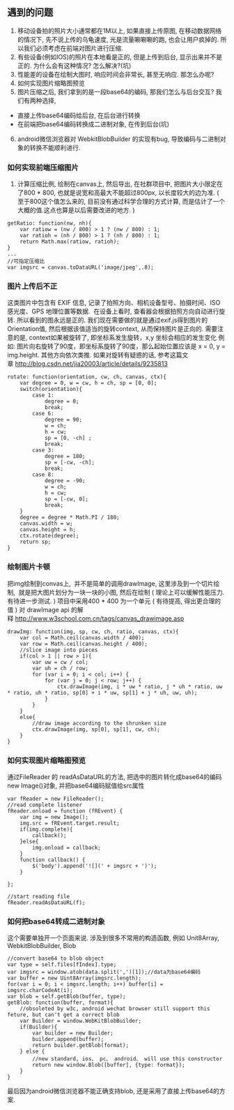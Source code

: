 ## 遇到的问题
1. 移动设备拍的照片大小通常都在1M以上, 如果直接上传原图, 在移动数据网络的情况下, 先不说上传的乌龟速度, 光是流量唰唰唰的跑, 也会让用户疯掉的. 所以我们必须考虑在前端对图片进行压缩.
2. 有些设备(例如IOS)的照片在本地看是正的, 但是上传到后台, 显示出来并不是正的. 为什么会有这种情况? 怎么解决?(坑)
3. 性能差的设备在绘制大图时, 响应时间会非常长, 甚至无响应. 那怎么办呢? 
4. 如何实现图片缩略图预览
5. 图片压缩之后, 我们拿到的是一段base64的编码, 那我们怎么与后台交互? 我们有两种选择, 

 * 直接上传base64编码给后台, 在后台进行转换
 * 在前端把base64编码转换成二进制对象, 在传到后台(坑)

6. android微信浏览器对 WebkitBlobBuilder 的实现有bug, 导致编码与二进制对象的转换不能顺利进行.

### 如何实现前端压缩图片
1. 计算压缩比例, 绘制在canvas上, 然后导出, 在社群项目中, 把图片大小限定在了800 * 800, 也就是说宽和高最大不能超过800px, 以长度较大的边为准. ( 至于800这个值怎么来的, 目前没有通过科学合理的方式计算, 而是估计了一个大概的值.这点也算是以后需要改进的地方. )
```
getRatio: function(nw, nh){
    var ratiow = (nw / 800) > 1 ? (nw / 800) : 1;
    var ratioh = (nh / 800) > 1 ? (nh / 800) : 1;
    return Math.max(ratiow, ratioh);
}
...
//可指定压缩比
var imgsrc = canvas.toDataURL('image/jpeg',.8);
```

### 图片上传后不正
这类图片中包含有 EXIF 信息, 记录了拍照方向、相机设备型号、拍摄时间、ISO 感光度、GPS 地理位置等数据. 
在设备上看时, 查看器会根据拍照方向自动进行旋转. 所以看到的图永远是正的. 我们现在需要做的就是通过exif.js得到图片的Orientation值, 然后根据该值适当的旋转context, 从而保持图片是正向的.
需要注意的是, context如果被旋转了, 即坐标系发生旋转，x,y 坐标会相应的发生变化
例如: 图片向右旋转了90度，即坐标系旋转了90度，那么起始位置应该是 x = 0, y = img.height. 其他方向依次类推.
如果对旋转有疑惑的话, 参考这篇文章 http://blog.csdn.net/jia20003/article/details/9235813
```
rotate: function(orientation, cw, ch, canvas, ctx){
    var degree = 0, w = cw, h = ch, sp = [0, 0];
    switch(orientation){
        case 1:
            degree = 0;
            break;
        case 6:
            degree = 90;
            w = ch;
            h = cw;
            sp = [0, -ch] ;
            break;
        case 3:
            degree = 180;
            sp = [-cw, -ch];
            break;
        case 8:
            degree = -90;
            w = ch;
            h = cw;
            sp = [-cw, 0];
            break;
    }
    degree = degree * Math.PI / 180;
    canvas.width = w;
    canvas.height = h;
    ctx.rotate(degree);
    return sp;
}
```

### 绘制图片卡顿
把img绘制到convas上,  并不是简单的调用drawImage, 这里涉及到一个切片绘制, 
就是把大图片划分为一块一块的小图, 然后在绘制 ( 理论上可以缓解性能压力. 有待进一步测试. )
项目中采用400 * 400 为一个单元 ( 有待提高, 得出更合理的值 )
对 drawImage api 的解释 http://www.w3school.com.cn/tags/canvas_drawimage.asp
```
drawImg: function(img, sp, cw, ch, ratio, canvas, ctx){
    var col = Math.ceil(canvas.width / 400);
    var row = Math.ceil(canvas.height / 400);
    //slice image into pieces
    if(col > 1 || row > 1){
        var uw = cw / col;
        var uh = ch / row;
        for (var i = 0; i < col; i++) {
            for (var j = 0; j < row; j++) {
                ctx.drawImage(img, i * uw * ratio, j * uh * ratio, uw * ratio, uh * ratio, sp[0] + i * uw, sp[1] + j * uh, uw, uh);
            }
        }
    }
    else{
        //draw image according to the shrunken size
        ctx.drawImage(img, sp[0], sp[1], cw, ch);
    }
}
```

### 如何实现图片缩略图预览
通过FileReader 的 readAsDataURL的方法, 把选中的图片转化成base64的编码
new Image()对象, 并把base64编码赋值给src属性
```
var fReader = new FileReader();
//read complete listener
fReader.onload = function (fREvent) {
    var img = new Image();
    img.src = fREvent.target.result;
    if(img.complete){
        callback();
    }else{
        img.onload = callback;
    }
    function callback() {
        $('body').append('![](' + imgsrc + ')');
    }

};

//start reading file
fReader.readAsDataURL(f); 
```

### 如何把base64转成二进制对象
这个需要单独开一个页面来说. 涉及到很多不常用的构造函数, 例如 Unit8Array, WebkitBlobBuilder, Blob
```
//convert base64 to blob object
var type = self.files[fIndex].type;
var imgsrc = window.atob(data.split(',')[1]);//data为base64编码
var buffer = new Uint8Array(imgsrc.length);
for(var i = 0; i < imgsrc.length; i++) buffer[i] = imgsrc.charCodeAt(i);
var blob = self.getBlob(buffer, type);
getBlob: function(buffer, format){
    //obsoleted by w3c, android wechat browser still support this feture, but can't get a correct blob
    var Builder = window.WebKitBlobBuilder;
    if(Builder){
        var builder = new Builder;
        builder.append(buffer);
        return builder.getBlob(format);
    } else {
        //new standard, ios、 pc、 android、 will use this constructor
        return new window.Blob([buffer], {type: format});
    }
}
```

最后因为android微信浏览器不能正确支持blob, 还是采用了直接上传base64的方案. 
